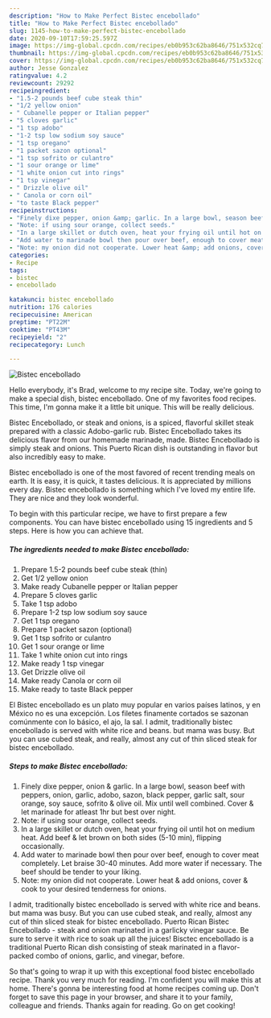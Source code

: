 ```yaml
---
description: "How to Make Perfect Bistec encebollado"
title: "How to Make Perfect Bistec encebollado"
slug: 1145-how-to-make-perfect-bistec-encebollado
date: 2020-09-10T17:59:25.597Z
image: https://img-global.cpcdn.com/recipes/eb0b953c62ba8646/751x532cq70/bistec-encebollado-recipe-main-photo.jpg
thumbnail: https://img-global.cpcdn.com/recipes/eb0b953c62ba8646/751x532cq70/bistec-encebollado-recipe-main-photo.jpg
cover: https://img-global.cpcdn.com/recipes/eb0b953c62ba8646/751x532cq70/bistec-encebollado-recipe-main-photo.jpg
author: Jesse Gonzalez
ratingvalue: 4.2
reviewcount: 29292
recipeingredient:
- "1.5-2 pounds beef cube steak thin"
- "1/2 yellow onion"
- " Cubanelle pepper or Italian pepper"
- "5 cloves garlic"
- "1 tsp adobo"
- "1-2 tsp low sodium soy sauce"
- "1 tsp oregano"
- "1 packet sazon optional"
- "1 tsp sofrito or culantro"
- "1 sour orange or lime"
- "1 white onion cut into rings"
- "1 tsp vinegar"
- " Drizzle olive oil"
- " Canola or corn oil"
- "to taste Black pepper"
recipeinstructions:
- "Finely dixe pepper, onion &amp; garlic. In a large bowl, season beef with peppers, onion, garlic, adobo, sazon, black pepper, garlic salt, sour orange, soy sauce, sofrito &amp; olive oil. Mix until well combined. Cover &amp; let marinade for atleast 1hr but best over night."
- "Note: if using sour orange, collect seeds."
- "In a large skillet or dutch oven, heat your frying oil until hot on medium heat. Add beef &amp; let brown on both sides (5-10 min), flipping occasionally."
- "Add water to marinade bowl then pour over beef, enough to cover meat completely. Let braise 30-40 minutes. Add more water if necessary. The beef should be tender to your liking."
- "Note: my onion did not cooperate. Lower heat &amp; add onions, cover &amp; cook to your desired tenderness for onions."
categories:
- Recipe
tags:
- bistec
- encebollado

katakunci: bistec encebollado 
nutrition: 176 calories
recipecuisine: American
preptime: "PT22M"
cooktime: "PT43M"
recipeyield: "2"
recipecategory: Lunch

---
```



![Bistec encebollado](https://img-global.cpcdn.com/recipes/eb0b953c62ba8646/751x532cq70/bistec-encebollado-recipe-main-photo.jpg)

Hello everybody, it's Brad, welcome to my recipe site. Today, we're going to make a special dish, bistec encebollado. One of my favorites food recipes. This time, I'm gonna make it a little bit unique. This will be really delicious.

Bistec Encebollado, or steak and onions, is a spiced, flavorful skillet steak prepared with a classic Adobo-garlic rub. Bistec Encebollado takes its delicious flavor from our homemade marinade, made. Bistec Encebollado is simply steak and onions. This Puerto Rican dish is outstanding in flavor but also incredibly easy to make.

Bistec encebollado is one of the most favored of recent trending meals on earth. It is easy, it is quick, it tastes delicious. It is appreciated by millions every day. Bistec encebollado is something which I've loved my entire life. They are nice and they look wonderful.


To begin with this particular recipe, we have to first prepare a few components. You can have bistec encebollado using 15 ingredients and 5 steps. Here is how you can achieve that.

<!--inarticleads1-->

##### The ingredients needed to make Bistec encebollado:

1. Prepare 1.5-2 pounds beef cube steak (thin)
1. Get 1/2 yellow onion
1. Make ready  Cubanelle pepper or Italian pepper
1. Prepare 5 cloves garlic
1. Take 1 tsp adobo
1. Prepare 1-2 tsp low sodium soy sauce
1. Get 1 tsp oregano
1. Prepare 1 packet sazon (optional)
1. Get 1 tsp sofrito or culantro
1. Get 1 sour orange or lime
1. Take 1 white onion cut into rings
1. Make ready 1 tsp vinegar
1. Get  Drizzle olive oil
1. Make ready  Canola or corn oil
1. Make ready to taste Black pepper


El Bistec encebollado es un plato muy popular en varios países latinos, y en México no es una excepción. Los filetes finamente cortados se sazonan comúnmente con lo básico, el ajo, la sal. I admit, traditionally bistec encebollado is served with white rice and beans. but mama was busy. But you can use cubed steak, and really, almost any cut of thin sliced steak for bistec encebollado. 

<!--inarticleads2-->

##### Steps to make Bistec encebollado:

1. Finely dixe pepper, onion &amp; garlic. In a large bowl, season beef with peppers, onion, garlic, adobo, sazon, black pepper, garlic salt, sour orange, soy sauce, sofrito &amp; olive oil. Mix until well combined. Cover &amp; let marinade for atleast 1hr but best over night.
1. Note: if using sour orange, collect seeds.
1. In a large skillet or dutch oven, heat your frying oil until hot on medium heat. Add beef &amp; let brown on both sides (5-10 min), flipping occasionally.
1. Add water to marinade bowl then pour over beef, enough to cover meat completely. Let braise 30-40 minutes. Add more water if necessary. The beef should be tender to your liking.
1. Note: my onion did not cooperate. Lower heat &amp; add onions, cover &amp; cook to your desired tenderness for onions.


I admit, traditionally bistec encebollado is served with white rice and beans. but mama was busy. But you can use cubed steak, and really, almost any cut of thin sliced steak for bistec encebollado. Puerto Rican Bistec Encebollado - steak and onion marinated in a garlicky vinegar sauce. Be sure to serve it with rice to soak up all the juices! Bisctec encebollado is a traditional Puerto Rican dish consisting of steak marinated in a flavor-packed combo of onions, garlic, and vinegar, before. 

So that's going to wrap it up with this exceptional food bistec encebollado recipe. Thank you very much for reading. I'm confident you will make this at home. There's gonna be interesting food at home recipes coming up. Don't forget to save this page in your browser, and share it to your family, colleague and friends. Thanks again for reading. Go on get cooking!
